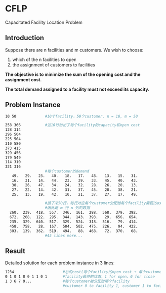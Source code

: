 # CFLP
Capacitated Facility Location Problem

## Introduction

Suppose there are n facilities and m customers. We wish
to choose:
1. which of the n facilities to open
2. the assignment of customers to facilities

**The objective is to minimize the sum of the opening cost
and the assignment cost.**

**The total demand assigned to a facility must not exceed
its capacity.**

## Problem Instance

```bash
10 50             #10个facility，50个customer. n = 10, m = 50

258 366           #这10行给出了每个facility的capacity和open cost
128 314
296 504
225 504
310 580
373 415
329 456
179 549
114 310
321 316
                  #每个customer的demand
   49.   29.   23.   40.   18.   17.   48.   13.   15.   31.
   16.   31.   14.   44.   23.   39.   33.   45.   40.   43.
   38.   26.   47.   34.   24.   32.   28.   26.   20.   13.
   27.   22.   14.   42.   31.   37.   45.   20.   38.   21.
   25.   13.   19.   42.   10.   21.   37.   27.   17.   49.

                  #接下来50行，每行对应每个customer分配给每个facility需要的assignment cost
                  #因此是 m 行 n 列的数据
  260.  239.  418.  557.  346.  161.  288.  568.  379.  392.
  672.  268.  122.  295.  344.  143.  393.   29.  656.  654.
  235.  329.  640.  517.  329.  524.  318.  516.   79.  414.
  458.  758.   28.  167.  504.  502.  475.  226.   94.  422.
  303.  139.  362.  519.  494.   88.  468.   72.  370.   68.
                  #45 lines more...

```

## Result
Detailed solution for each problem instance in 3 lines:

```bash
1234                      #总的cost(每个facility的open cost + 每个customer的assigment cost)
0 1 0 1 0 0 1 1 0 1       #facility最终的状态，1 for open，0 for close
1 3 6 7 9...              #每个customer被分配给哪个facility
                          #customer 0 to facility 1, customer 1 to facility 3
```
